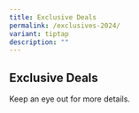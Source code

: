 ```yaml
---
title: Exclusive Deals
permalink: /exclusives-2024/
variant: tiptap
description: ""
---
```

<h2><strong>Exclusive Deals</strong></h2>
<p>Keep an eye out for more details.</p>
<p></p>
<p></p>